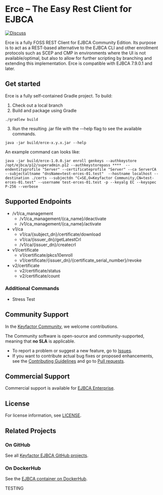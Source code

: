 # Erce – The Easy Rest Client for EJBCA 
[![Discuss](https://img.shields.io/badge/discuss-ejbca-ce?style=flat)](https://github.com/Keyfactor/ejbca-ce/discussions) 

Erce is a fully FOSS REST Client for EJBCA Community Edition. Its purpose is to act as a REST-based alternative to the EJBCA CLI and other enrollment protocols such as SCEP and CMP in environments where the UI is not available/optimal, but also to allow for further scripting by branching and extending this implementation. Erce is compatible with EJBCA 7.9.0.1 and later. 

## Get started 

Erce is a fully self-contained Gradle project. To build:

1. Check out a local branch 
2. Build and package using Gradle
```
./gradlew build
```
3. Run the resulting .jar file with the --help flag to see the available commands. 

```
java -jar build/erce-x.y.x.jar --help
```
An example command can looks like:

```
java -jar build/erce-1.0.0.jar enroll genkeys --authkeystore /opt/ejbca/p12/superadmin.p12 --authkeystorepass ****  --endentityprofile "Server" --certificateprofile "Server" --ca ServerCA --subjectaltname "dnsName=test-erces-01.test"  --hostname localhost --destination ./certs --subjectdn "C=SE,O=Keyfactor Community,CN=test-erces-01.test" --username test-erces-01.test -p --keyalg EC --keyspec P-256 --verbose
```

## Supported Endpoints
- /v1/ca_management
  - /v1/ca_management/{ca_name}/deactivate
  - /v1/ca_management/{ca_name}/activate
- v1/ca
  - v1/ca/{subject_dn}/certificate/download
  - v1/ca/{issuer_dn}/getLatestCrl
  - /v1/ca/{issuer_dn}/createcrl
- v1/certificate
  - v1/certificate/pkcs10enroll
  - v1/certificate/{issuer_dn}/{certificate_serial_number}/revoke
- v2/certificate
  - v2/certificate/status
  - v2/certificate/count
 
### Additional Commands
- Stress Test

## Community Support
In the [Keyfactor Community](https://www.keyfactor.com/community/), we welcome contributions. 

The Community software is open-source and community-supported, meaning that **no SLA** is applicable.

* To report a problem or suggest a new feature, go to [Issues](../../issues).
* If you want to contribute actual bug fixes or proposed enhancements, see the [Contributing Guidelines](CONTRIBUTING.md) and go to [Pull requests](../../pulls).

## Commercial Support

Commercial support is available for [EJBCA Enterprise](https://www.keyfactor.com/products/ejbca-enterprise/).

## License
For license information, see [LICENSE](LICENSE). 

## Related Projects
### On GitHub
See all [Keyfactor EJBCA GitHub projects](https://github.com/orgs/Keyfactor/repositories?q=ejbca). 

### On DockerHub
See the [EJBCA container on DockerHub](https://hub.docker.com/r/keyfactor/ejbca-ce).

TESTING
